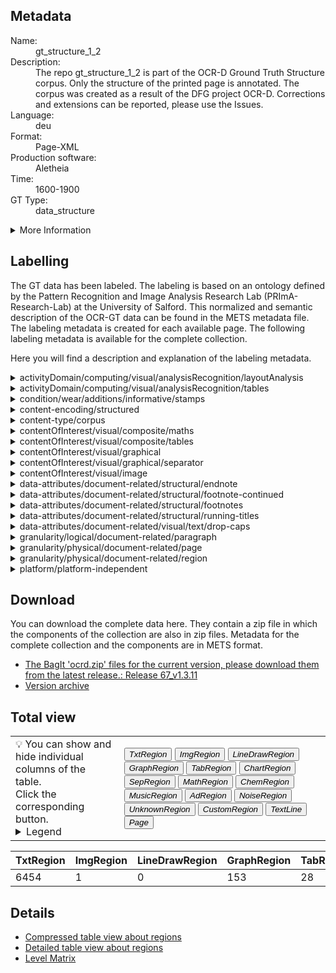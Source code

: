 <link rel="stylesheet" href="table_hide.css"/>
<div class="metadata">
   <h2>Metadata</h2>
   <dl class="grid">
      <dt>Name:</dt>
      <dd>gt_structure_1_2</dd>
      <dt>Description:</dt>
      <dd>The repo gt_structure_1_2 is part of the OCR-D Ground Truth Structure corpus. Only the structure of the printed page is annotated. The corpus was created as a result of the DFG project OCR-D. Corrections and extensions can be reported, please use the Issues.</dd>
      <dt>Language:</dt>
      <dd>deu</dd>
      <dt>Format:</dt>
      <dd>Page-XML</dd>
      <dt>Production software:</dt>
      <dd>Aletheia</dd>
      <dt>Time:</dt>
      <dd>1600-1900</dd>
      <dt>GT Type:</dt>
      <dd>data_structure</dd>
   </dl>
   <details>
      <summary>More Information</summary>
      <dl class="more-grid">
         <dt>Transcription Guidelines:</dt>
         <dd>OCR-D-GT-Guideline, Part: Structure Ground Truth
https://ocr-d.de/en/gt-guidelines/trans/structur_gt.html</dd>
         <dt>License:</dt>
         <dd>CC0-1.0</dd>
         <dt>Project:</dt>
         <dd>OCR-D</dd>
         <dt>Project-URL:</dt>
         <dd>https://ocr-d.de/</dd>
      </dl>
   </details>
</div>
<div class="metadata">
   <h2>Labelling</h2>
   <p>The GT data has been labeled. The labeling is 
               based on an ontology defined by the Pattern Recognition and Image Analysis Research Lab 
               (PRImA-Research-Lab) at the University of Salford. 
               This normalized and semantic description of the OCR-GT data can be found in the METS metadata file. 
               The labeling metadata is created for each available page. The following labeling metadata is available for the complete collection.</p>
   <p>Here you will find a description and explanation of the labeling metadata.</p>
   <details>
      <summary>activityDomain/computing/visual/analysisRecognition/layoutAnalysis</summary>
      <p>
         <strong>Description: </strong>In computer vision, document layout analysis is the process of identifying and categorizing the regions of interest in the scanned image of a text document. A reading system requires the segmentation of text zones from non-textual ones and the arrangement in their correct reading order.

Examples:
Page layout analysis (segmentation into regions, classification into text, graphic, table etc.)

Related:
"OCR": Often used as a synonym for layout analysis and text recognition, but strictly only the text recognition component.</p>
   </details>
   <details>
      <summary>activityDomain/computing/visual/analysisRecognition/tables</summary>
      <p>
         <strong>Description: </strong>The recognition of table/form structure and/or contents. 

Examples:
Stock exchange data in a newspaper,
Filled in questionaire form

Related:
OCR
Object / shape recognition (e.g. table separator detection)</p>
   </details>
   <details>
      <summary>condition/wear/additions/informative/stamps</summary>
      <p>
         <strong>Description: </strong>The medium was stamped</p>
   </details>
   <details>
      <summary>content-encoding/structured</summary>
      <p>
         <strong>Description: </strong>E.g. XML</p>
   </details>
   <details>
      <summary>content-type/corpus</summary>
      <p>
         <strong>Description: </strong>
Corpus: a collection of written texts, especially the entire works of a particular author or a body of writing on a particular subject.

Examples:
A text corpus,
An image database</p>
   </details>
   <details>
      <summary>contentOfInterest/visual/composite/maths</summary>
      <p>
         <strong>Description: </strong>
                        Description coming soon.
                    </p>
   </details>
   <details>
      <summary>contentOfInterest/visual/composite/tables</summary>
      <p>
         <strong>Description: </strong>
                        Description coming soon.
                    </p>
   </details>
   <details>
      <summary>contentOfInterest/visual/graphical</summary>
      <p>
         <strong>Description: </strong>
                        Description coming soon.
                    </p>
   </details>
   <details>
      <summary>contentOfInterest/visual/graphical/separator</summary>
      <p>
         <strong>Description: </strong>
                        Description coming soon.
                    </p>
   </details>
   <details>
      <summary>contentOfInterest/visual/image</summary>
      <p>
         <strong>Description: </strong>
                        Description coming soon.
                    </p>
   </details>
   <details>
      <summary>data-attributes/document-related/structural/endnote</summary>
      <p>
         <strong>Description: </strong>
      </p>
   </details>
   <details>
      <summary>data-attributes/document-related/structural/footnote-continued</summary>
      <p>
         <strong>Description: </strong>
      </p>
   </details>
   <details>
      <summary>data-attributes/document-related/structural/footnotes</summary>
      <p>
         <strong>Description: </strong>Footnotes at bottom of page</p>
   </details>
   <details>
      <summary>data-attributes/document-related/structural/running-titles</summary>
      <p>
         <strong>Description: </strong>Titles repeated each page</p>
   </details>
   <details>
      <summary>data-attributes/document-related/visual/text/drop-caps</summary>
      <p>
         <strong>Description: </strong>Drap capitals (large capitals at beginning of paragraph)</p>
   </details>
   <details>
      <summary>granularity/logical/document-related/paragraph</summary>
      <p>
         <strong>Description: </strong>
                        Description coming soon.
                    </p>
   </details>
   <details>
      <summary>granularity/physical/document-related/page</summary>
      <p>
         <strong>Description: </strong>
                        Description coming soon.
                    </p>
   </details>
   <details>
      <summary>granularity/physical/document-related/region</summary>
      <p>
         <strong>Description: </strong>Region, zone, block</p>
   </details>
   <details>
      <summary>platform/platform-independent</summary>
      <p>
         <strong>Description: </strong>
                        Description coming soon.
                    </p>
   </details>
</div>
<div class="metadata">
   <h2>Download</h2>
   <p>You can download the complete data here. 
                        They contain a zip file in which the components of the collection are also in zip files.
                        Metadata for the complete collection and the components are in METS format.</p>
   <ul>
      <li>
         <a href="https://github.com/OCR-D/gt_structure_1_2/releases/tag/v1.3.11">The BagIt 'ocrd.zip' files for the current version, please download them from the latest release.: Release 67_v1.3.11</a>
      </li>
      <li>
         <a href="https://github.com/OCR-D/gt_structure_1_2/releases">Version archive</a>
      </li>
   </ul>
</div>
<div class="metadata">
   <h2>Total view</h2>
   <table class="noStyle">
      <tr>
         <td>💡 You can show and hide individual columns of the table.<br/>Click the corresponding button.
                            <details>
               <summary>Legend</summary>
               <dl class="grid">
                  <dt>TxtRegion</dt>
                  <dd>
                     <a href="https://ocr-d.de/de/gt-guidelines/trans/lytextregion.html"
                        target="_blank">TextRegion</a>
                  </dd>
                  <dt>ImgRegion</dt>
                  <dd>
                     <a href="https://ocr-d.de/de/gt-guidelines/trans/lyBildbereiche.html"
                        target="_blank">ImageRegion</a>
                  </dd>
                  <dt>LineDrawRegion</dt>
                  <dd>LineDrawingRegion</dd>
                  <dt>GraphRegion</dt>
                  <dd>
                     <a href="https://ocr-d.de/de/gt-guidelines/trans/lyGraphik.html"
                        target="_blank">GraphicRegion</a>
                  </dd>
                  <dt>TabRegion</dt>
                  <dd>
                     <a href="https://ocr-d.de/de/gt-guidelines/trans/lyTabellen.html"
                        target="_blank">TableRegion</a>
                  </dd>
                  <dt>ChartRegion</dt>
                  <dd>ChartRegion</dd>
                  <dt>SepRegion</dt>
                  <dd>
                     <a href="https://ocr-d.de/de/gt-guidelines/trans/lySeparatoren.html"
                        target="_blank">SeperatorRegion</a>
                  </dd>
                  <dt>MathRegion</dt>
                  <dd>
                     <a href="https://ocr-d.de/de/gt-guidelines/trans/lyMathematische_Zeichen.html"
                        target="_blank">MathsRegion</a>
                  </dd>
                  <dt>ChemRegion</dt>
                  <dd>
                     <a href="https://ocr-d.de/de/gt-guidelines/trans/lyChemische_Symbole.html"
                        target="_blank">ChemRegion</a>
                  </dd>
                  <dt>MusicRegion</dt>
                  <dd>
                     <a href="https://ocr-d.de/de/gt-guidelines/trans/lyNotenzeichen.html"
                        target="_blank">MusicRegion</a>
                  </dd>
                  <dt>AdRegion</dt>
                  <dd>
                     <a href="https://ocr-d.de/de/gt-guidelines/trans/lyWerbung.html"
                        target="_blank">AdvertRegion</a>
                  </dd>
                  <dt>NoiseRegion</dt>
                  <dd>
                     <a href="https://ocr-d.de/de/gt-guidelines/trans/lyRauschen.html"
                        target="_blank">NoiseRegion</a>
                  </dd>
                  <dt>UnknownRegion</dt>
                  <dd>
                     <a href="https://ocr-d.de/de/gt-guidelines/trans/lySonstiges.html"
                        target="_blank">UnknownRegion</a>
                  </dd>
                  <dt>CustomRegion</dt>
                  <dd>CustomRegion</dd>
                  <dt>TextLine</dt>
                  <dd>TextLine</dd>
                  <dt>Page</dt>
                  <dd>Page</dd>
               </dl>
            </details>
         </td>
         <td>
            <div class="grid-container">
               <button onclick="document.getElementById('table_id').classList.toggle('hide1')">
                  <i>TxtRegion</i>
               </button>
               <button onclick="document.getElementById('table_id').classList.toggle('hide2')">
                  <i>ImgRegion</i>
               </button>
               <button onclick="document.getElementById('table_id').classList.toggle('hide3')">
                  <i>LineDrawRegion</i>
               </button>
               <button onclick="document.getElementById('table_id').classList.toggle('hide4')">
                  <i>GraphRegion</i>
               </button>
               <button onclick="document.getElementById('table_id').classList.toggle('hide5')">
                  <i>TabRegion</i>
               </button>
               <button onclick="document.getElementById('table_id').classList.toggle('hide6')">
                  <i>ChartRegion</i>
               </button>
               <button onclick="document.getElementById('table_id').classList.toggle('hide7')">
                  <i>SepRegion</i>
               </button>
               <button onclick="document.getElementById('table_id').classList.toggle('hide8')">
                  <i>MathRegion</i>
               </button>
               <button onclick="document.getElementById('table_id').classList.toggle('hide9')">
                  <i>ChemRegion</i>
               </button>
               <button onclick="document.getElementById('table_id').classList.toggle('hide10')">
                  <i>MusicRegion</i>
               </button>
               <button onclick="document.getElementById('table_id').classList.toggle('hide11')">
                  <i>AdRegion</i>
               </button>
               <button onclick="document.getElementById('table_id').classList.toggle('hide12')">
                  <i>NoiseRegion</i>
               </button>
               <button onclick="document.getElementById('table_id').classList.toggle('hide13')">
                  <i>UnknownRegion</i>
               </button>
               <button onclick="document.getElementById('table_id').classList.toggle('hide14')">
                  <i>CustomRegion</i>
               </button>
               <button onclick="document.getElementById('table_id').classList.toggle('hide15')">
                  <i>TextLine</i>
               </button>
               <button onclick="document.getElementById('table_id').classList.toggle('hide16')">
                  <i>Page</i>
               </button>
            </div>
         </td>
      </tr>
   </table>
   <table id="table_id">
      <thead>
         <tr>
            <th>TxtRegion</th>
            <th>ImgRegion</th>
            <th>LineDrawRegion</th>
            <th>GraphRegion</th>
            <th>TabRegion</th>
            <th>ChartRegion</th>
            <th>SepRegion</th>
            <th>MathRegion</th>
            <th>ChemRegion</th>
            <th>MusicRegion</th>
            <th>AdRegion</th>
            <th>NoiseRegion</th>
            <th>UnknownRegion</th>
            <th>CustomRegion</th>
            <th>TextLine</th>
            <th>Page</th>
         </tr>
      </thead>
      <tbody>
         <tr>
            <td>6454</td>
            <td>1</td>
            <td>0</td>
            <td>153</td>
            <td>28</td>
            <td>0</td>
            <td>513</td>
            <td>75</td>
            <td>0</td>
            <td>0</td>
            <td>0</td>
            <td>0</td>
            <td>0</td>
            <td>0</td>
            <td>0</td>
            <td>1336</td>
         </tr>
      </tbody>
   </table>
</div>
<div>
   <h2>Details</h2>
   <ul>
      <li>
         <a href="table">Compressed table view about regions</a>
      </li>
      <li>
         <a href="overview">Detailed table view about regions</a>
      </li>
      <li>
         <a href="overview-level">Level Matrix</a>
      </li>
   </ul>
</div>
